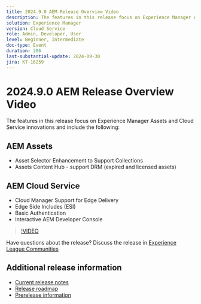```yaml
---
title: 2024.9.0 AEM Release Overview Video
description: The features in this release focus on Experience Manager Assets and Cloud Service innovations and include the following:AEM Assets -  Asset Selector Enhancement to Support Collections​  Assets Content Hub - support DRM (expired and licensed assets)​AEM Cloud Service -  Cloud Manager Support for Edge Delivery​  Edge Side Includes (ESI)​  Basic Authentication​  Interactive AEM Developer Console
solution: Experience Manager
version: Cloud Service
role: Admin, Developer, User
level: Beginner, Intermediate
doc-type: Event
duration: 206
last-substantial-update: 2024-09-30
jira: KT-16259
---
```


# 2024.9.0 AEM Release Overview Video

The features in this release focus on Experience Manager Assets and Cloud Service innovations and include the following:

## AEM Assets

* Asset Selector Enhancement to Support Collections​
* Assets Content Hub - support DRM (expired and licensed assets)​

## AEM Cloud Service

* Cloud Manager Support for Edge Delivery​
* Edge Side Includes (ESI)​
* Basic Authentication​
* Interactive AEM Developer Console

>[!VIDEO](https://video.tv.adobe.com/v/3434847/?learn=on)

Have questions about the release?  Discuss the release in [Experience League Communities](https://adobe.ly/4eqofkS)

## Additional release information

* [Current release notes](https://experienceleague.adobe.com/docs/experience-manager-cloud-service/content/release-notes/home.html)
* [Release roadmap](https://experienceleague.adobe.com/docs/experience-manager-release-information/aem-release-updates/update-releases-roadmap.html)
* [Prerelease information](https://experienceleague.adobe.com/docs/experience-manager-cloud-service/content/release-notes/prerelease.html)